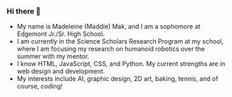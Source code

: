 ### Hi there 👋
- My name is Madeleine (Maddie) Mak, and I am a sophomore at Edgemont Jr./Sr. High School. 
- I am currently in the Science Scholars Research Program at my school, where I am focusing my research on humanoid robotics over the summer with my mentor.
- I know HTML, JavaScript, CSS, and Python. My current strengths are in web design and development.
- My interests include AI, graphic design, 2D art, baking, tennis, and of course, coding!


<!--
**madeIeine/madeIeine** is a ✨ _special_ ✨ repository because its `README.md` (this file) appears on your GitHub profile.

Here are some ideas to get you started:

- 🔭 I’m currently working on ...
- 🌱 I’m currently learning ...
- 👯 I’m looking to collaborate on ...
- 🤔 I’m looking for help with ...
- 💬 Ask me about ...
- 📫 How to reach me: ...
- 😄 Pronouns: ...
- ⚡ Fun fact: ...
-->
